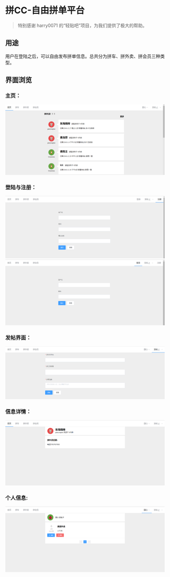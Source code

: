# 拼CC-自由拼单平台
> 特别感谢 harry0071 的“轻贴吧”项目，为我们提供了极大的帮助。
## 用途
用户在登陆之后，可以自由发布拼单信息。总共分为拼车、拼外卖、拼会员三种类型。
## 界面浏览
### 主页：
![avatar](./index.png)
### 登陆与注册：
![avatar](./register.png)
![avatar](./login.png)
### 发帖界面：
![avatar](./create.png)
### 信息详情：
![avatar](./details.png)
### 个人信息:
![avatar](./personalinfo.png)
